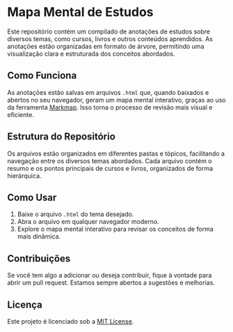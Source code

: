 # Mapa Mental de Estudos

Este repositório contém um compilado de anotações de estudos sobre diversos temas, como cursos, livros e outros conteúdos aprendidos. As anotações estão organizadas em formato de árvore, permitindo uma visualização clara e estruturada dos conceitos abordados.

## Como Funciona

As anotações estão salvas em arquivos `.html` que, quando baixados e abertos no seu navegador, geram um mapa mental interativo, graças ao uso da ferramenta [Markmap](https://markmap.js.org/). Isso torna o processo de revisão mais visual e eficiente.

## Estrutura do Repositório

Os arquivos estão organizados em diferentes pastas e tópicos, facilitando a navegação entre os diversos temas abordados. Cada arquivo contém o resumo e os pontos principais de cursos e livros, organizados de forma hierárquica.

## Como Usar

1. Baixe o arquivo `.html` do tema desejado.
2. Abra o arquivo em qualquer navegador moderno.
3. Explore o mapa mental interativo para revisar os conceitos de forma mais dinâmica.

## Contribuições

Se você tem algo a adicionar ou deseja contribuir, fique à vontade para abrir um pull request. Estamos sempre abertos a sugestões e melhorias.

## Licença

Este projeto é licenciado sob a [MIT License](LICENSE).
